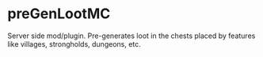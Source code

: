 # preGenLootMC
Server side mod/plugin. Pre-generates loot in the chests placed by features like villages, strongholds, dungeons, etc.
